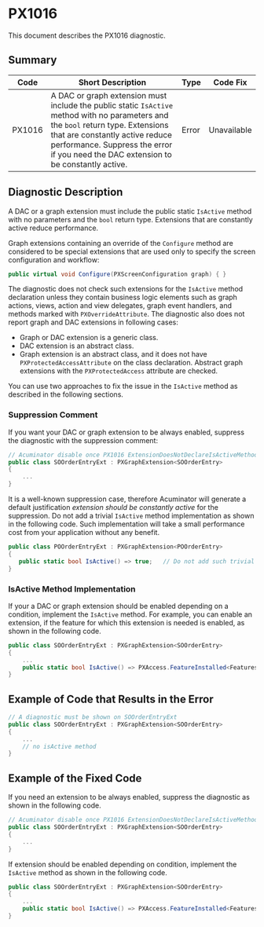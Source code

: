# PX1016
This document describes the PX1016 diagnostic.

## Summary

| Code   | Short Description                                                                                                                      | Type                           | Code Fix    | 
| ------ | -------------------------------------------------------------------------------------------------------------------------------------- | ------------------------------ | ----------- | 
| PX1016 | A DAC or graph extension must include the public static `IsActive` method with no parameters and the `bool` return type. Extensions that are constantly active reduce performance. Suppress the error if you need the DAC extension to be constantly active. | Error | Unavailable | 

## Diagnostic Description
A DAC or a graph extension must include the public static `IsActive` method with no parameters and the `bool` return type. Extensions that are constantly active reduce performance.

Graph extensions containing an override of the `Configure` method are considered to be special extensions that are used only to specify the screen configuration and workflow:
```C#
public virtual void Configure(PXScreenConfiguration graph) { }
```
The diagnostic does not check such extensions for the `IsActive` method declaration unless they contain business logic elements such as graph actions, views, action and view delegates, graph event handlers, and methods marked with `PXOverrideAttribute`.
The diagnostic also does not report graph and DAC extensions in following cases:
- Graph or DAC extension is a generic class.
- DAC extension is an abstract class.
- Graph extension is an abstract class, and it does not have `PXProtectedAccessAttribute` on the class declaration. Abstract graph extensions with the `PXProtectedAccess` attribute are checked.

You can use two approaches to fix the issue in the `IsActive` method as described in the following sections.

### Suppression Comment 
If you want your DAC or graph extension to be always enabled, suppress the diagnostic with the suppression comment:
```C#
// Acuminator disable once PX1016 ExtensionDoesNotDeclareIsActiveMethod extension should be constantly active
public class SOOrderEntryExt : PXGraphExtension<SOOrderEntry>
{
    ...
}
```
It is a well-known suppression case, therefore Acuminator will generate a default justification _extension should be constantly active_ for the suppression.
Do not add a trivial `IsActive` method implementation as shown in the following code. Such implementation will take a small performance cost from your application without any benefit.
```C#
public class POOrderEntryExt : PXGraphExtension<POOrderEntry>
{
   public static bool IsActive() => true;   // Do not add such trivial implementations, suppress PX1016 diagnostic instead
}
```

### IsActive Method Implementation 
If your a DAC or graph extension should be enabled depending on a condition, implement the `IsActive` method. For example, you can enable an extension, if the feature for which this extension is needed is enabled, as shown in the following code.
```C#
public class SOOrderEntryExt : PXGraphExtension<SOOrderEntry>
{
    ...
	public static bool IsActive() => PXAccess.FeatureInstalled<FeaturesSet.retainage>();
}
```

## Example of Code that Results in the Error
```C#
// A diagnostic must be shown on SOOrderEntryExt 
public class SOOrderEntryExt : PXGraphExtension<SOOrderEntry>
{
    ...
	// no isActive method
}
```

## Example of the Fixed Code
If you need an extension to be always enabled, suppress the diagnostic as shown in the following code.
```C#
// Acuminator disable once PX1016 ExtensionDoesNotDeclareIsActiveMethod extension should be constantly active
public class SOOrderEntryExt : PXGraphExtension<SOOrderEntry>
{
    ...
}
```

If extension should be enabled depending on condition, implement the `IsActive` method as shown in the following code.
```C#
public class SOOrderEntryExt : PXGraphExtension<SOOrderEntry>
{
    ...
	public static bool IsActive() => PXAccess.FeatureInstalled<FeaturesSet.retainage>();
}
```
